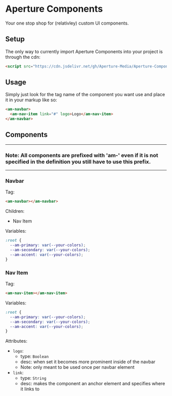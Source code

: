 # Aperture Components

Your one stop shop for (relativley) custom UI components.

## Setup

The only way to currently import Aperture Components into your project is through the cdn:

```html
<script src="https://cdn.jsdelivr.net/gh/Aperture-Media/Aperture-Components@56879fb3f95f0995654ce08021e7cef021aa5905/dist/main.min.js"></script>
```

## Usage

Simply just look for the tag name of the component you want use and place it in your markup like so:

```html
<am-navbar>
  <am-nav-item link="#" logo>Logo</am-nav-item>
</am-navbar>
```

## Components

---

### Note: All components are prefixed with 'am-' even if it is not specified in the definition you still have to use this prefix.

---

### Navbar

Tag: 

```html
<am-navbar></am-navbar>
```

Children:

- Nav Item

Variables:

```css
:root {
  --am-primary: var(--your-colors);
  --am-secondary: var(--your-colors);
  --am-accent: var(--your-colors);
}
```

### Nav Item

Tag: 

```html
<am-nav-item></am-nav-item>
```

Variables:

```css
:root {
  --am-primary: var(--your-colors);
  --am-secondary: var(--your-colors);
  --am-accent: var(--your-colors);
}
```

Attributes:

- `logo`:
  - type: `Boolean`
  - desc: when set it becomes more prominent inside of the navbar
  - Note: only meant to be used once per navbar element
- `link`:
  - type: `String`
  - desc: makes the component an anchor element and specifies where it links to